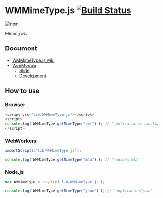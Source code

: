 # WMMimeType.js [![Build Status](https://travis-ci.org/uupaa/WMMimeType.js.png)](http://travis-ci.org/uupaa/WMMimeType.js)

[![npm](https://nodei.co/npm/uupaa.wmmimetype.js.png?downloads=true&stars=true)](https://nodei.co/npm/uupaa.wmmimetype.js/)

MimeType.

## Document

- [WMMimeType.js wiki](https://github.com/uupaa/WMMimeType.js/wiki/WMMimeType)
- [WebModule](https://github.com/uupaa/WebModule)
    - [Slide](http://uupaa.github.io/Slide/slide/WebModule/index.html)
    - [Development](https://github.com/uupaa/WebModule/wiki/Development)

## How to use

### Browser

```js
<script src="lib/WMMimeType.js"></script>
<script>
console.log( WMMimeType.getMimeType("swf") ); // "application/x-shockwave-flash"
</script>
```

### WebWorkers

```js
importScripts("lib/WMMimeType.js");

console.log( WMMimeType.getMimeType("m4a") ); // "audio/x-m4a"
```

### Node.js

```js
var WMMimeType = require("lib/WMMimeType.js");

console.log( WMMimeType.getMimeType("json") ); // "application/json"
```
